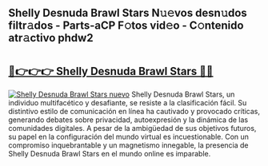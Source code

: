 ## Shelly Desnuda Brawl Stars N𝚞𝚎vos desn𝚞dos filtr𝚊dos - Parts-aCP F𝚘tos vid𝚎o - C𝚘ntenido atr𝚊ctivo phdw2

# <h2><a href="http://mb5rdr.tromn.icu/?c=Shelly+Desnuda+Brawl+Stars">🔗👉👉👉 Shelly Desnuda Brawl Stars 🔗🔗</a></h2>

[![Shelly Desnuda Brawl Stars nuevo](https://i.imgur.com/pEAQMta.gif)](http://mb5rdr.tromn.icu/?c=Shelly+Desnuda+Brawl+Stars)
Shelly Desnuda Brawl Stars, un individuo multifacético y desafiante, se resiste a la clasificación fácil. Su distintivo estilo de comunicación en línea ha cautivado y provocado críticas, generando debates sobre privacidad, autoexpresión y la dinámica de las comunidades digitales. A pesar de la ambigüedad de sus objetivos futuros, su papel en la configuración del mundo virtual es incuestionable. Con un compromiso inquebrantable y un magnetismo innegable, la presencia de Shelly Desnuda Brawl Stars en el mundo online es imparable.
